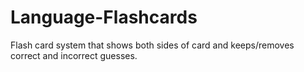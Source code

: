 # Language-Flashcards
Flash card system that shows both sides of card and keeps/removes correct and incorrect guesses.
